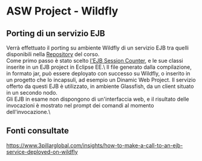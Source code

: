 # ASW Project - Wildfly

## Porting di un servizio EJB
Verrà effettuato il porting su ambiente Wildfly di un servizio EJB tra quelli disponibili nella [Repository](https://github.com/aswroma3/asw) del corso.\
Come primo passo è stato scelto [l'EJB Session Counter](https://github.com/aswroma3/asw/tree/master/projects/asw-850-ejb/c-session-counter), e le sue classi inserite in un EJB project in Eclipse EE.\ 
Il file generato dalla compilazione, in formato jar, può essere deployato con successo su Wildfly, o inserito in un progetto che lo incapsuli, ad esempio un Dinamic Web Project. Il servizio offerto da questi EJB è utilizzato, in ambiente Glassfish, da un client situato in un secondo nodo.\
Gli EJB in esame non dispongono di un'interfaccia web, e il risultato delle invocazioni è mostrato nel prompt dei comandi al momento dell'invocazione.\

## Fonti consultate
https://www.3pillarglobal.com/insights/how-to-make-a-call-to-an-ejb-service-deployed-on-wildfly 



